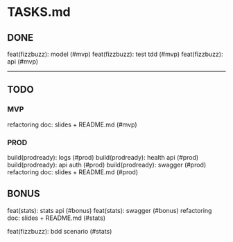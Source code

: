 TASKS.md
========

## DONE

feat(fizzbuzz): model (#mvp)
feat(fizzbuzz): test tdd (#mvp)
feat(fizzbuzz): api (#mvp)

--- 

## TODO

### MVP

refactoring
doc: slides + README.md (#mvp)

### PROD
build(prodready): logs (#prod)
build(prodready): health api (#prod)
build(prodready): api auth (#prod)
build(prodready): swagger (#prod)
refactoring
doc: slides + README.md (#prod)

## BONUS

feat(stats): stats api (#bonus)
feat(stats): swagger (#bonus)
refactoring
doc: slides + README.md (#stats)

feat(fizzbuzz): bdd scenario (#stats)
